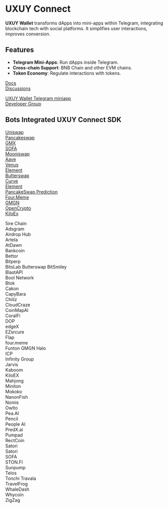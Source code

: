 # UXUY Connect 

**UXUY Wallet** transforms dApps into mini-apps within Telegram, integrating blockchain tech with social platforms. It simplifies user interactions, improves conversion.

## Features

- **Telegram Mini-Apps**: Run dApps inside Telegram.
- **Cross-chain Support**: BNB Chain and other EVM chains.
- **Token Economy**: Regulate interactions with tokens.


[Docs](https://docs.uxuy.com/uxuy-connect/quickstart/)  
[Discussions](https://github.com/orgs/uxuyconnect/discussions)  

[UXUY Wallet Telegram miniapp](https://t.me/UXUYbot)  
[Developer Group](https://t.me/uxuyconnect)

## Bots Integrated UXUY Connect SDK

[Uniswap](https://uiswap-tg.pages.dev/#/swap)  
[Pancakeswap](https://upancakeswap.pages.dev/)  
[GMX](https://gmx-interface-uxuy.vercel.app/#/trade)   
[SOFA](https://t.me/SOFADAppBot/dapp)   
[Mooniswap](https://moonswap-a6y.pages.dev/)   
[Aave](https://aave-interface-uxuy.vercel.app/?marketName=proto_mainnet_v3)    
[Venus](https://venus-protocol-interface-evm-three.vercel.app/#/?chainId=56)  
[Element](https://t.me/element_nft_bot/dapp)   
[Butterswap](https://butterswap.io/swap)  
[Curve](https://curve-frontend.pages.dev/#/avalanche/swap?from=0x49d5c2bdffac6ce2bfdb6640f4f80f226bc10bab&to=0xc7198437980c041c805a1edcba50c1ce5db95118)  
[Element](https://t.me/element_nft_bot/dapp)  
[PancakeSwap Prediction](https://t.me/pancakefi_bot/prediction)  
[Four.Meme](https://four.meme)  
[GMGN](https://gmgn.ai/?chain=eth)  
[OpenCrypto](https://t.me/OpenCryptoBot_Bot/uxuy?startapp=d2lkZ2V0SWQ9VkZreFkzZFJPVlk=)  
[KiloEx](https://app.kiloex.io/?from=uxuy)  



5ire Chain  
Adsgram  
Airdrop Hub  
Artela  
AtDawn  
Bankcoin  
Bettor  
Bitperp  
BitsLab
Butterswap
BitSmiley  
BlastAPI  
Bool Network  
Btok  
Cakon  
CapyBara  
Chiliz  
CloudCraze  
CoinMapAI   
CoralFi  
DOP  
edgeX  
EZsrcure  
Flap  
four.meme  
Funton
GMGN
Halo  
ICP  
Infinity Group  
Jarvis  
Kaboom  
KiloEX  
Mahjong  
Miniton  
Mokoko  
NanonFish  
Nomis  
Owlto  
Pea.AI  
Pencil  
People AI  
PredX.ai  
Pumpad  
RectCoin  
Satori  
Satori  
SOFA  
STON.FI  
Sunpump  
Telos  
Tonchi
Travala  
TravelFrog  
WhaleDash  
Whycoin  
ZigZag  
